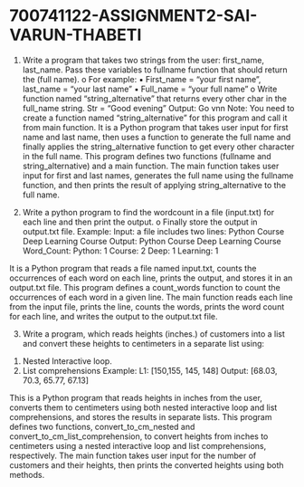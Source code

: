 # 700741122-ASSIGNMENT2-SAI-VARUN-THABETI
1. Write a program that takes two strings from the user: first_name, last_name. Pass these variables to
fullname function that should return the (full name).
o For example:
▪ First_name = “your first name”, last_name = “your last name”
▪ Full_name = “your full name”
o Write function named “string_alternative” that returns every other char in the full_name string.
Str = “Good evening”
Output: Go vnn
Note: You need to create a function named “string_alternative” for this program and call it from
main function.
 It is a Python program that takes user input for first name and last name, then uses a function to generate the full name and finally applies the string_alternative function to get every other character in the full name.
This program defines two functions (fullname and string_alternative) and a main function. The main function takes user input for first and last names, generates the full name using the fullname function, and then prints the result of applying string_alternative to the full name.


2. Write a python program to find the wordcount in a file (input.txt) for each line and then print the output.
o Finally store the output in output.txt file.
Example:
Input: a file includes two lines:
Python Course
Deep Learning Course
Output:
Python Course
Deep Learning Course
Word_Count:
Python: 1
Course: 2
Deep: 1
Learning: 1

 It is a Python program that reads a file named input.txt, counts the occurrences of each word on each line, prints the output, and stores it in an output.txt file.
 This program defines a count_words function to count the occurrences of each word in a given line. The main function reads each line from the input file, prints the line, counts the words, prints the word count for each line, and writes the output to the output.txt file.


 3. Write a program, which reads heights (inches.) of customers into a list and convert these
heights to centimeters in a separate list using:
1) Nested Interactive loop.
2) List comprehensions
Example: L1: [150,155, 145, 148]
Output: [68.03, 70.3, 65.77, 67.13]

This is a Python program that reads heights in inches from the user, converts them to centimeters using both nested interactive loop and list comprehensions, and stores the results in separate lists.
This program defines two functions, convert_to_cm_nested and convert_to_cm_list_comprehension, to convert heights from inches to centimeters using a nested interactive loop and list comprehensions, respectively. The main function takes user input for the number of customers and their heights, then prints the converted heights using both methods.








